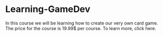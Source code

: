 # Learning-GameDev
In this course we will be learning how to create our very own card game. The price for the course is 19.99$ per course. To learn more, click here. 
